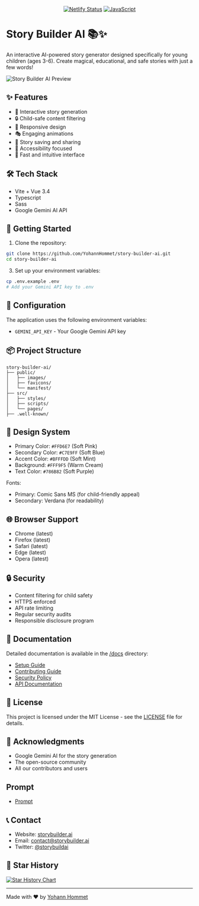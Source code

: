 <div align="center">

[![Netlify Status](https://api.netlify.com/api/v1/badges/5bdf7ec0-0649-4665-bc96-6e300d0c6e3e/deploy-status)](https://app.netlify.com/sites/story-builder-ai/deploys)
[![JavaScript](https://img.shields.io/badge/JavaScript-ES6-yellow)](https://developer.mozilla.org/en-US/docs/Web/JavaScript)

</div>

# Story Builder AI 📚✨

An interactive AI-powered story generator designed specifically for young children (ages 3-6). Create magical, educational, and safe stories with just a few words!

![Story Builder AI Preview](./public/images/preview.png)

## ✨ Features

- 🎨 Interactive story generation
- 🔒 Child-safe content filtering
- 📱 Responsive design
- 🎭 Engaging animations
- 💾 Story saving and sharing
- 🌈 Accessibility focused
- 🚀 Fast and intuitive interface

## 🛠 Tech Stack

- Vite + Vue 3.4
- Typescript
- Sass
- Google Gemini AI API

## 🚀 Getting Started

1. Clone the repository:
```bash
git clone https://github.com/YohannHommet/story-builder-ai.git
cd story-builder-ai
```

3. Set up your environment variables:
```bash
cp .env.example .env
# Add your Gemini API key to .env
```

## 🔧 Configuration

The application uses the following environment variables:

- `GEMINI_API_KEY` - Your Google Gemini API key

## 📦 Project Structure

```
story-builder-ai/
├── public/
│   ├── images/
│   ├── favicons/
│   └── manifest/
├── src/
│   ├── styles/
│   ├── scripts/
│   └── pages/
├── .well-known/
```

## 🎨 Design System

- Primary Color: `#FFD6E7` (Soft Pink)
- Secondary Color: `#C7E9FF` (Soft Blue)
- Accent Color: `#BFFFDD` (Soft Mint)
- Background: `#FFF9F5` (Warm Cream)
- Text Color: `#786B82` (Soft Purple)

Fonts:
- Primary: Comic Sans MS (for child-friendly appeal)
- Secondary: Verdana (for readability)

## 🌐 Browser Support

- Chrome (latest)
- Firefox (latest)
- Safari (latest)
- Edge (latest)
- Opera (latest)

## 🔒 Security

- Content filtering for child safety
- HTTPS enforced
- API rate limiting
- Regular security audits
- Responsible disclosure program

## 📄 Documentation

Detailed documentation is available in the [/docs](./docs) directory:
- [Setup Guide](./docs/setup.md)
- [Contributing Guide](./docs/contributing.md)
- [Security Policy](./docs/security.md)
- [API Documentation](./docs/api.md)

## 📝 License

This project is licensed under the MIT License - see the [LICENSE](LICENSE) file for details.

## 🙏 Acknowledgments

- Google Gemini AI for the story generation
- The open-source community
- All our contributors and users

## Prompt

- [Prompt](./prompt.md)

## 📞 Contact

- Website: [storybuilder.ai](https://story-builder-ai.netlify.app)
- Email: contact@storybuilder.ai
- Twitter: [@storybuildai](https://twitter.com/storybuildai)

## 🌟 Star History

[![Star History Chart](https://api.star-history.com/svg?repos=YohannHommet/story-builder-ai&type=Date)](https://star-history.com/#YohannHommet/story-builder-ai&Date)

---

Made with ❤️ by [Yohann Hommet](https://github.com/YohannHommet) 